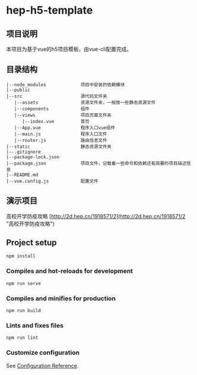 # hep-h5-template
## 项目说明
本项目为基于vue的h5项目模板，由vue-cli配置完成。
## 目录结构
```
|--node_modules             项目中安装的依赖模块
|--public
|--src                      源代码文件夹
   |--assets                资源文件夹，一般放一些静态资源文件
   |--components            组件
   |--views                 项目页面文件夹
      |--index.vue          首页
   |--App.vue               程序入口vue组件
   |--main.js               程序入口文件
   |--router.js             路由信息文件
|--static                   静态资源文件夹
|--.gitignore              
|--package-lock.json
|--package.json             项目文件，记载着一些命令和依赖还有简要的项目描述信息
|--README.md
|--vue.config.js            配置文件
```
## 演示项目
高校开学防疫攻略 [http://2d.hep.cn/1918571/2](http://2d.hep.cn/1918571/2 "高校开学防疫攻略")
## Project setup
```
npm install
```

### Compiles and hot-reloads for development
```
npm run serve
```

### Compiles and minifies for production
```
npm run build
```

### Lints and fixes files
```
npm run lint
```

### Customize configuration
See [Configuration Reference](https://cli.vuejs.org/config/).

